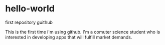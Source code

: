 # hello-world
first repository guithub

This is the first time i'm using github. I'm a comuter science student who is interested in developing apps that will fulfill market demands.
